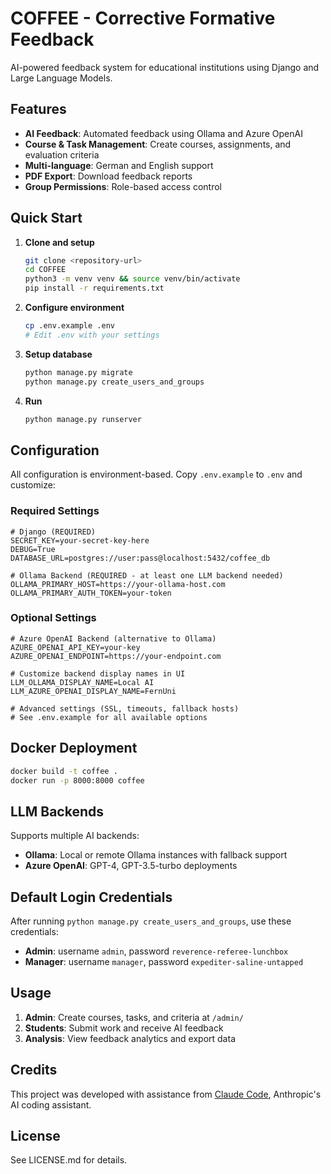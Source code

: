 # COFFEE - Corrective Formative Feedback

AI-powered feedback system for educational institutions using Django and Large Language Models.

## Features

- **AI Feedback**: Automated feedback using Ollama and Azure OpenAI
- **Course & Task Management**: Create courses, assignments, and evaluation criteria
- **Multi-language**: German and English support
- **PDF Export**: Download feedback reports
- **Group Permissions**: Role-based access control

## Quick Start

1. **Clone and setup**
   ```bash
   git clone <repository-url>
   cd COFFEE
   python3 -m venv venv && source venv/bin/activate
   pip install -r requirements.txt
   ```

2. **Configure environment**
   ```bash
   cp .env.example .env
   # Edit .env with your settings
   ```

3. **Setup database**
   ```bash
   python manage.py migrate
   python manage.py create_users_and_groups
   ```

4. **Run**
   ```bash
   python manage.py runserver
   ```

## Configuration

All configuration is environment-based. Copy `.env.example` to `.env` and customize:

### Required Settings
```env
# Django (REQUIRED)
SECRET_KEY=your-secret-key-here  
DEBUG=True
DATABASE_URL=postgres://user:pass@localhost:5432/coffee_db

# Ollama Backend (REQUIRED - at least one LLM backend needed)
OLLAMA_PRIMARY_HOST=https://your-ollama-host.com
OLLAMA_PRIMARY_AUTH_TOKEN=your-token
```

### Optional Settings
```env
# Azure OpenAI Backend (alternative to Ollama)
AZURE_OPENAI_API_KEY=your-key
AZURE_OPENAI_ENDPOINT=https://your-endpoint.com

# Customize backend display names in UI
LLM_OLLAMA_DISPLAY_NAME=Local AI
LLM_AZURE_OPENAI_DISPLAY_NAME=FernUni

# Advanced settings (SSL, timeouts, fallback hosts)
# See .env.example for all available options
```

## Docker Deployment

```bash
docker build -t coffee .
docker run -p 8000:8000 coffee
```

## LLM Backends

Supports multiple AI backends:
- **Ollama**: Local or remote Ollama instances with fallback support
- **Azure OpenAI**: GPT-4, GPT-3.5-turbo deployments

## Default Login Credentials

After running `python manage.py create_users_and_groups`, use these credentials:

- **Admin**: username `admin`, password `reverence-referee-lunchbox`
- **Manager**: username `manager`, password `expediter-saline-untapped`

## Usage

1. **Admin**: Create courses, tasks, and criteria at `/admin/`
2. **Students**: Submit work and receive AI feedback
3. **Analysis**: View feedback analytics and export data

## Credits

This project was developed with assistance from [Claude Code](https://claude.ai/code), Anthropic's AI coding assistant.

## License

See LICENSE.md for details.